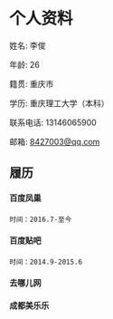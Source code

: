 # 个人资料

姓名: 李俊

年龄: 26

籍贯: 重庆市

学历: 重庆理工大学（本科）

联系电话: 13146065900

邮箱: 8427003@qq.com



## 履历

#### 百度凤巢
    
    时间：2016.7-至今

#### 百度贴吧
    
    时间：2014.9-2015.6
    
    
#### 去哪儿网

#### 成都美乐乐

